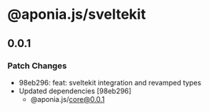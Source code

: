 # @aponia.js/sveltekit

## 0.0.1

### Patch Changes

- 98eb296: feat: sveltekit integration and revamped types
- Updated dependencies [98eb296]
  - @aponia.js/core@0.0.1
